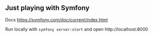## Just playing with Symfony

Docs https://symfony.com/doc/current/index.html

Run locally with `symfony server:start` and open http://localhost:8000
